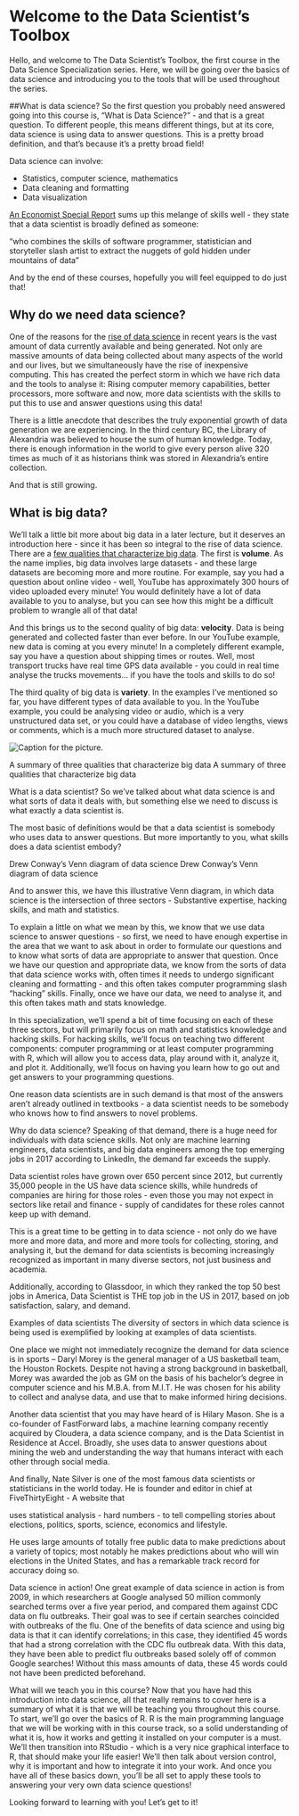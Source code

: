 # Welcome to the Data Scientist’s Toolbox
Hello, and welcome to The Data Scientist’s Toolbox, the first course in the Data Science Specialization series. Here, we will be going over the basics of data science and introducing you to the tools that will be used throughout the series.

##What is data science?
So the first question you probably need answered going into this course is, “What is Data Science?” - and that is a great question. To different people, this means different things, but at its core, data science is using data to answer questions. This is a pretty broad definition, and that’s because it’s a pretty broad field!

Data science can involve:
- Statistics, computer science, mathematics
- Data cleaning and formatting
- Data visualization

[An Economist Special Report](http://www.economist.com/node/15557443) sums up this melange of skills well - they state that a data scientist is broadly defined as someone:

“who combines the skills of software programmer, statistician and storyteller slash artist to extract the nuggets of gold hidden under mountains of data”

And by the end of these courses, hopefully you will feel equipped to do just that!

## Why do we need data science?
One of the reasons for the [rise of data science](https://www.forbes.com/sites/gilpress/2013/05/28/a-very-short-history-of-data-science/#2caa3a5055cf) in recent years is the vast amount of data currently available and being generated. Not only are massive amounts of data being collected about many aspects of the world and our lives, but we simultaneously have the rise of inexpensive computing. This has created the perfect storm in which we have rich data and the tools to analyse it: Rising computer memory capabilities, better processors, more software and now, more data scientists with the skills to put this to use and answer questions using this data!

There is a little anecdote that describes the truly exponential growth of data generation we are experiencing. In the third century BC, the Library of Alexandria was believed to house the sum of human knowledge. Today, there is enough information in the world to give every person alive 320 times as much of it as historians think was stored in Alexandria’s entire collection.

And that is still growing.

## What is big data?
We’ll talk a little bit more about big data in a later lecture, but it deserves an introduction here - since it has been so integral to the rise of data science. There are a [few qualities that characterize big data](https://www.forbes.com/sites/oreillymedia/2012/01/19/volume-velocity-variety-what-you-need-to-know-about-big-data/#6749ab021b6d). The first is **volume**. As the name implies, big data involves large datasets - and these large datasets are becoming more and more routine. For example, say you had a question about online video - well, YouTube has approximately 300 hours of video uploaded every minute! You would definitely have a lot of data available to you to analyse, but you can see how this might be a difficult problem to wrangle all of that data!

And this brings us to the second quality of big data: **velocity**. Data is being generated and collected faster than ever before. In our YouTube example, new data is coming at you every minute! In a completely different example, say you have a question about shipping times or routes. Well, most transport trucks have real time GPS data available - you could in real time analyse the trucks movements… if you have the tools and skills to do so!

The third quality of big data is **variety**. In the examples I’ve mentioned so far, you have different types of data available to you. In the YouTube example, you could be analysing video or audio, which is a very unstructured data set, or you could have a database of video lengths, views or comments, which is a much more structured dataset to analyse.

![Caption for the picture.](/path/to/image.png)

A summary of three qualities that characterize big data
A summary of three qualities that characterize big data

What is a data scientist?
So we’ve talked about what data science is and what sorts of data it deals with, but something else we need to discuss is what exactly a data scientist is.

The most basic of definitions would be that a data scientist is somebody who uses data to answer questions. But more importantly to you, what skills does a data scientist embody?

Drew Conway’s Venn diagram of data science
Drew Conway’s Venn diagram of data science

And to answer this, we have this illustrative Venn diagram, in which data science is the intersection of three sectors - Substantive expertise, hacking skills, and math and statistics.

To explain a little on what we mean by this, we know that we use data science to answer questions - so first, we need to have enough expertise in the area that we want to ask about in order to formulate our questions and to know what sorts of data are appropriate to answer that question. Once we have our question and appropriate data, we know from the sorts of data that data science works with, often times it needs to undergo significant cleaning and formatting - and this often takes computer programming slash “hacking” skills. Finally, once we have our data, we need to analyse it, and this often takes math and stats knowledge.

In this specialization, we’ll spend a bit of time focusing on each of these three sectors, but will primarily focus on math and statistics knowledge and hacking skills. For hacking skills, we’ll focus on teaching two different components: computer programming or at least computer programming with R, which will allow you to access data, play around with it, analyze it, and plot it. Additionally, we’ll focus on having you learn how to go out and get answers to your programming questions.

One reason data scientists are in such demand is that most of the answers aren’t already outlined in textbooks - a data scientist needs to be somebody who knows how to find answers to novel problems.

Why do data science?
Speaking of that demand, there is a huge need for individuals with data science skills. Not only are machine learning engineers, data scientists, and big data engineers among the top emerging jobs in 2017 according to LinkedIn, the demand far exceeds the supply.

Data scientist roles have grown over 650 percent since 2012, but currently 35,000 people in the US have data science skills, while hundreds of companies are hiring for those roles - even those you may not expect in sectors like retail and finance - supply of candidates for these roles cannot keep up with demand.

This is a great time to be getting in to data science - not only do we have more and more data, and more and more tools for collecting, storing, and analysing it, but the demand for data scientists is becoming increasingly recognized as important in many diverse sectors, not just business and academia.

Additionally, according to Glassdoor, in which they ranked the top 50 best jobs in America, Data Scientist is THE top job in the US in 2017, based on job satisfaction, salary, and demand.

Examples of data scientists
The diversity of sectors in which data science is being used is exemplified by looking at examples of data scientists.

One place we might not immediately recognize the demand for data science is in sports – Daryl Morey is the general manager of a US basketball team, the Houston Rockets. Despite not having a strong background in basketball, Morey was awarded the job as GM on the basis of his bachelor’s degree in computer science and his M.B.A. from M.I.T. He was chosen for his ability to collect and analyse data, and use that to make informed hiring decisions.

Another data scientist that you may have heard of is Hilary Mason. She is a co-founder of FastForward labs, a machine learning company recently acquired by Cloudera, a data science company, and is the Data Scientist in Residence at Accel. Broadly, she uses data to answer questions about mining the web and understanding the way that humans interact with each other through social media.

And finally, Nate Silver is one of the most famous data scientists or statisticians in the world today. He is founder and editor in chief at FiveThirtyEight - A website that

uses statistical analysis - hard numbers - to tell compelling stories about elections, politics, sports, science, economics and lifestyle.

He uses large amounts of totally free public data to make predictions about a variety of topics; most notably he makes predictions about who will win elections in the United States, and has a remarkable track record for accuracy doing so.

Data science in action!
One great example of data science in action is from 2009, in which researchers at Google analysed 50 million commonly searched terms over a five year period, and compared them against CDC data on flu outbreaks. Their goal was to see if certain searches coincided with outbreaks of the flu. One of the benefits of data science and using big data is that it can identify correlations; in this case, they identified 45 words that had a strong correlation with the CDC flu outbreak data. With this data, they have been able to predict flu outbreaks based solely off of common Google searches! Without this mass amounts of data, these 45 words could not have been predicted beforehand.

What will we teach you in this course?
Now that you have had this introduction into data science, all that really remains to cover here is a summary of what it is that we will be teaching you throughout this course. To start, we’ll go over the basics of R. R is the main programming language that we will be working with in this course track, so a solid understanding of what it is, how it works and getting it installed on your computer is a must. We’ll then transition into RStudio - which is a very nice graphical interface to R, that should make your life easier! We’ll then talk about version control, why it is important and how to integrate it into your work. And once you have all of these basics down, you’ll be all set to apply these tools to answering your very own data science questions!

Looking forward to learning with you! Let’s get to it!
